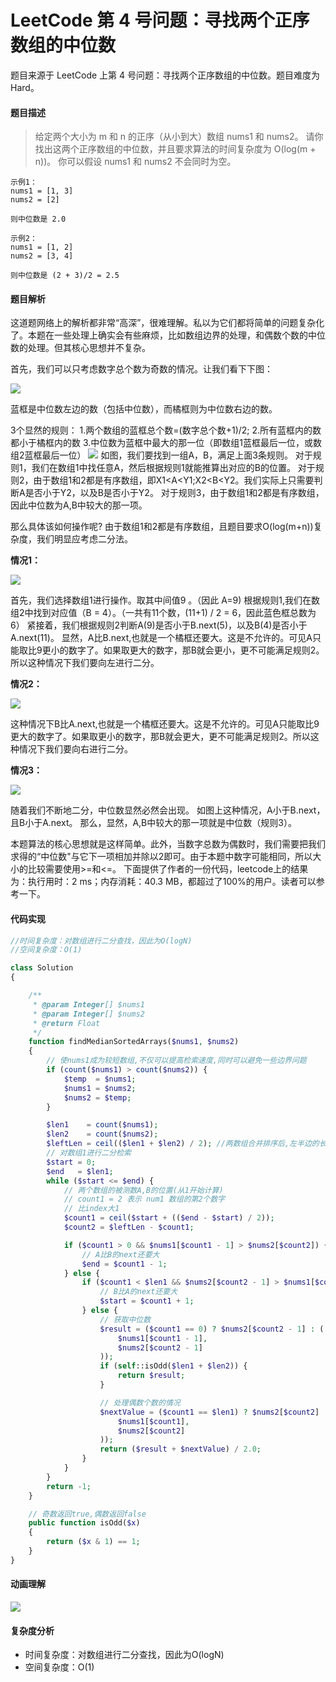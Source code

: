 # LeetCode 第 4 号问题：寻找两个正序数组的中位数

题目来源于 LeetCode 上第 4 号问题：寻找两个正序数组的中位数。题目难度为 Hard。

#### 题目描述

> 给定两个大小为 m 和 n 的正序（从小到大）数组 nums1 和 nums2。
请你找出这两个正序数组的中位数，并且要求算法的时间复杂度为 O(log(m + n))。
你可以假设 nums1 和 nums2 不会同时为空。

```
示例1：
nums1 = [1, 3]
nums2 = [2]
    
则中位数是 2.0
    
示例2：
nums1 = [1, 2]
nums2 = [3, 4]
    
则中位数是 (2 + 3)/2 = 2.5
```

#### 题目解析
这道题网络上的解析都非常“高深”，很难理解。私以为它们都将简单的问题复杂化了。本题在一些处理上确实会有些麻烦，比如数组边界的处理，和偶数个数的中位数的处理。但其核心思想并不复杂。

首先，我们可以只考虑数字总个数为奇数的情况。让我们看下下图：

![](/Animation/image1.PNG)

蓝框是中位数左边的数（包括中位数），而橘框则为中位数右边的数。

3个显然的规则：
1.两个数组的蓝框总个数=(数字总个数+1)/2;
2.所有蓝框内的数都小于橘框内的数
3.中位数为蓝框中最大的那一位（即数组1蓝框最后一位，或数组2蓝框最后一位）
![](/Animation/image2.PNG)
如图，我们要找到一组A，B，满足上面3条规则。
对于规则1，我们在数组1中找任意A，然后根据规则1就能推算出对应的B的位置。
对于规则2，由于数组1和2都是有序数组，即X1<A<Y1;X2<B<Y2。我们实际上只需要判断A是否小于Y2，以及B是否小于Y2。
对于规则3，由于数组1和2都是有序数组，因此中位数为A,B中较大的那一项。

那么具体该如何操作呢?
由于数组1和2都是有序数组，且题目要求O(log(m+n))复杂度，我们明显应考虑二分法。

**情况1：**

![](/Animation/case1.png)

首先，我们选择数组1进行操作。取其中间值9 。（因此 A=9)  根据规则1,我们在数组2中找到对应值（B = 4）。（一共有11个数，(11+1) / 2 = 6，因此蓝色框总数为6）
紧接着，我们根据规则2判断A(9)是否小于B.next(5)，以及B(4)是否小于A.next(11)。
显然，A比B.next,也就是一个橘框还要大。这是不允许的。可见A只能取比9更小的数字了。如果取更大的数字，那B就会更小，更不可能满足规则2。所以这种情况下我们要向左进行二分。

**情况2：**

![](/Animation/case2.png)

这种情况下B比A.next,也就是一个橘框还要大。这是不允许的。可见A只能取比9更大的数字了。如果取更小的数字，那B就会更大，更不可能满足规则2。所以这种情况下我们要向右进行二分。

**情况3：**

![](/Animation/case3.png)

随着我们不断地二分，中位数显然必然会出现。
如图上这种情况，A小于B.next，且B小于A.next。
那么，显然，A,B中较大的那一项就是中位数（规则3）。

本题算法的核心思想就是这样简单。此外，当数字总数为偶数时，我们需要把我们求得的“中位数"与它下一项相加并除以2即可。由于本题中数字可能相同，所以大小的比较需要使用>=和<=。
下面提供了作者的一份代码，leetcode上的结果为：执行用时：2 ms；内存消耗：40.3 MB，都超过了100%的用户。读者可以参考一下。


#### 代码实现


```php
//时间复杂度：对数组进行二分查找，因此为O(logN)
//空间复杂度：O(1)

class Solution
{

    /**
     * @param Integer[] $nums1
     * @param Integer[] $nums2
     * @return Float
     */
    function findMedianSortedArrays($nums1, $nums2)
    {
        // 使nums1成为较短数组,不仅可以提高检索速度,同时可以避免一些边界问题
        if (count($nums1) > count($nums2)) {
            $temp  = $nums1;
            $nums1 = $nums2;
            $nums2 = $temp;
        }

        $len1    = count($nums1);
        $len2    = count($nums2);
        $leftLen = ceil(($len1 + $len2) / 2); //两数组合并排序后,左半边的长度
        // 对数组1进行二分检索
        $start = 0;
        $end   = $len1;
        while ($start <= $end) {
            // 两个数组的被测数A,B的位置(从1开始计算)
            // count1 = 2 表示 num1 数组的第2个数字
            // 比index大1
            $count1 = ceil($start + (($end - $start) / 2));
            $count2 = $leftLen - $count1;

            if ($count1 > 0 && $nums1[$count1 - 1] > $nums2[$count2]) {
                // A比B的next还要大
                $end = $count1 - 1;
            } else {
                if ($count1 < $len1 && $nums2[$count2 - 1] > $nums1[$count1]) {
                    // B比A的next还要大
                    $start = $count1 + 1;
                } else {
                    // 获取中位数
                    $result = ($count1 == 0) ? $nums2[$count2 - 1] : (($count2 == 0) ? $nums1[$count1 - 1] : max(
                        $nums1[$count1 - 1],
                        $nums2[$count2 - 1]
                    ));
                    if (self::isOdd($len1 + $len2)) {
                        return $result;
                    }

                    // 处理偶数个数的情况
                    $nextValue = ($count1 == $len1) ? $nums2[$count2] : (($count2 == $len2) ? $nums1[$count1] : min(
                        $nums1[$count1],
                        $nums2[$count2]
                    ));
                    return ($result + $nextValue) / 2.0;
                }
            }
        }
        return -1;
    }

    // 奇数返回true,偶数返回false
    public function isOdd($x)
    {
        return ($x & 1) == 1;
    }
}
```

#### 动画理解

![](/Animation/0004-median-of-two-sorted-arrays.gif)

#### 复杂度分析

+ 时间复杂度：对数组进行二分查找，因此为O(logN)
+ 空间复杂度：O(1)




